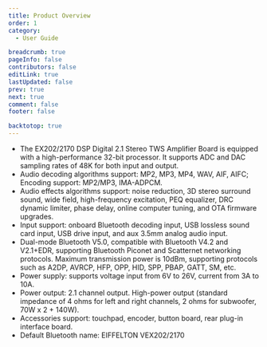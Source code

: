 ```yaml
---
title: Product Overview
order: 1
category:
  - User Guide

breadcrumb: true
pageInfo: false
contributors: false
editLink: true
lastUpdated: false
prev: true
next: true
comment: false
footer: false

backtotop: true
---
```


<!-- more -->

- The EX202/2170 DSP Digital 2.1 Stereo TWS Amplifier Board is equipped with a high-performance 32-bit processor. It supports ADC and DAC sampling rates of 48K for both input and output.
- Audio decoding algorithms support: MP2, MP3, MP4, WAV, AIF, AIFC; Encoding support: MP2/MP3, IMA-ADPCM.
- Audio effects algorithms support: noise reduction, 3D stereo surround sound, wide field, high-frequency excitation, PEQ equalizer, DRC dynamic limiter, phase delay, online computer tuning, and OTA firmware upgrades.
- Input support: onboard Bluetooth decoding input, USB lossless sound card input, USB drive input, and aux 3.5mm analog audio input.
- Dual-mode Bluetooth V5.0, compatible with Bluetooth V4.2 and V2.1+EDR, supporting Bluetooth Piconet and Scatternet networking protocols. Maximum transmission power is 10dBm, supporting protocols such as A2DP, AVRCP, HFP, OPP, HID, SPP, PBAP, GATT, SM, etc.
- Power supply: supports voltage input from 6V to 26V, current from 3A to 10A.
- Power output: 2.1 channel output. High-power output (standard impedance of 4 ohms for left and right channels, 2 ohms for subwoofer, 70W x 2 + 140W).
- Accessories support: touchpad, encoder, button board, rear plug-in interface board.
- Default Bluetooth name: EIFFELTON VEX202/2170